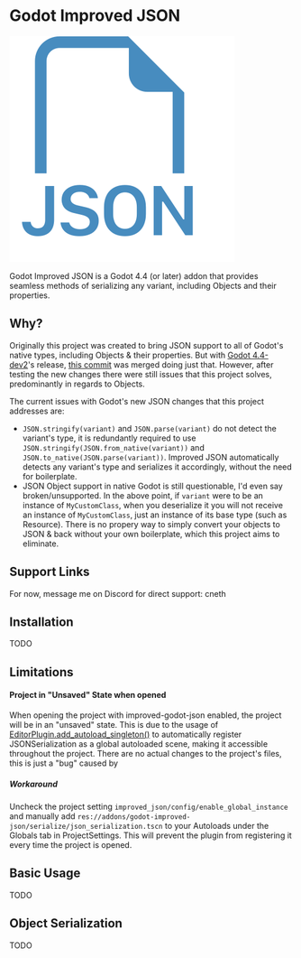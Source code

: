 # Godot Improved JSON

![Godot-JSON Icon](icon.svg)

Godot Improved JSON is a Godot 4.4 (or later) addon that provides seamless methods of serializing any variant, including Objects and their properties.

## Why?
Originally this project was created to bring JSON support to all of Godot's native types, including Objects & their properties. But with [Godot 4.4-dev2](https://godotengine.org/article/dev-snapshot-godot-4-4-dev-2/)'s release, [this commit](https://github.com/godotengine/godot/pull/92656) was merged doing just that. However, after testing the new changes there were still issues that this project solves, predominantly in regards to Objects.

The current issues with Godot's new JSON changes that this project addresses are:
- `JSON.stringify(variant)` and `JSON.parse(variant)` do not detect the variant's type, it is redundantly required to use `JSON.stringify(JSON.from_native(variant))` and `JSON.to_native(JSON.parse(variant))`. Improved JSON automatically detects any variant's type and serializes it accordingly, without the need for boilerplate.
- JSON Object support in native Godot is still questionable, I'd even say broken/unsupported. In the above point, if `variant` were to be an instance of `MyCustomClass`, when you deserialize it you will not receive an instance of `MyCustomClass`, just an instance of its base type (such as Resource). There is no propery way to simply convert your objects to JSON & back without your own boilerplate, which this project aims to eliminate.

## Support Links
For now, message me on Discord for direct support: cneth

## Installation
TODO

## Limitations
#### Project in "Unsaved" State when opened
When opening the project with improved-godot-json enabled, the project will be in an "unsaved" state. This is due to the usage of [EditorPlugin.add_autoload_singleton()](https://docs.godotengine.org/en/stable/classes/class_editorplugin.html#class-editorplugin-method-add-autoload-singleton)  to automatically register JSONSerialization as a global autoloaded scene, making it accessible throughout the project. There are no actual changes to the project's files, this is just a "bug" caused by 
##### Workaround
Uncheck the project setting `improved_json/config/enable_global_instance` and manually add `res://addons/godot-improved-json/serialize/json_serialization.tscn` to your Autoloads under the Globals tab in ProjectSettings. This will prevent the plugin from registering it every time the project is opened.

## Basic Usage
TODO

## Object Serialization
TODO

